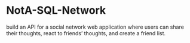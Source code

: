 # NotA-SQL-Network
build an API for a social network web application where users can share their thoughts, react to friends’ thoughts, and create a friend list.

